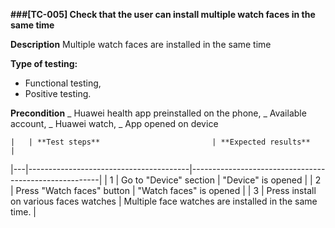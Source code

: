 **###[TC-005] Check that the user can install multiple watch faces in the same time**

**Description**
Multiple watch faces are installed in the same time

**Type of testing:**

- Functional testing,
- Positive testing.

**Precondition**
_ Huawei health app preinstalled on the phone,
_ Available account,
_ Huawei watch,
_ App opened on device

    |   | **Test steps**                         | **Expected results**                                  |

|---|----------------------------------------|-------------------------------------------------------|
| 1 | Go to "Device" section | "Device" is opened |
| 2 | Press "Watch faces" button | "Watch faces" is opened |
| 3 | Press install on various faces watches | Multiple face watches are installed in the same time. |
